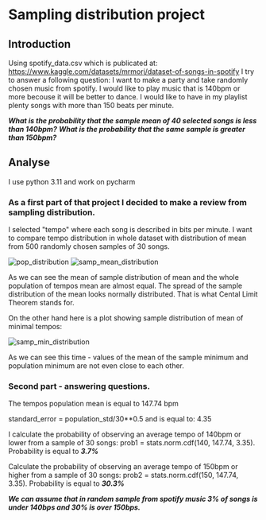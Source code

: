 # Sampling distribution project #

## Introduction ##
  Using spotify_data.csv which is publicated at: 
  https://www.kaggle.com/datasets/mrmorj/dataset-of-songs-in-spotify
  I try to answer a following question: 
  I want to make a party and take randomly chosen music from spotify.
  I would like to play music that is 140bpm or more becouse it will be better to dance.
  I would like to have in my playlist plenty songs with more than 150 beats per minute. 
  
  ***What is the probability that the sample mean of 40 selected songs is less than 140bpm?***
  ***What is the probability that the same sample is greater than 150bpm?***

 ## Analyse ##
   I use python 3.11 and work on pycharm

   ### As a first part of that project I decided to make a review from sampling distribution. ###
  I selected "tempo" where each song is described in bits per minute. 
  I want to compare tempo  distribution in whole dataset with distribution of mean from 500 randomly
  chosen samples of 30 songs.

  

  ![pop_distribution](https://github.com/GrzegorzCiepiel/SamplingDistributionsProject/assets/135313652/1ae49a93-a34a-43c2-9ee4-bbcbfc6b860f)
![samp_mean_distribution](https://github.com/GrzegorzCiepiel/SamplingDistributionsProject/assets/135313652/57baa7fd-2707-4b64-b12e-478215566de7)

As we can see the mean of sample distribution of mean and the whole population of tempos mean are almost equal.
The spread of the sample distribution of the mean looks normally distributed. That is what Cental Limit Theorem stands for.

On the other hand here is a plot showing sample distribution of mean of minimal tempos:

![samp_min_distribution](https://github.com/GrzegorzCiepiel/SamplingDistributionsProject/assets/135313652/f7f44b8f-1517-4b13-b051-1184a2a64ce5)

As we can see this time - values of the mean of the sample minimum and population minimum are not even close to each other.

 ### Second part - answering questions. ###

The tempos population mean is equal to 147.74 bpm

standard_error = population_std/30**0.5 and is equal to: 4.35

I calculate the probability of observing an average tempo of 140bpm or lower from a sample of 30 songs:
prob1 = stats.norm.cdf(140, 147.74, 3.35).
Probability is equal to ***3.7%***

Calculate the probability of observing an average tempo of 150bpm or higher from a sample of 30 songs:
prob2 = stats.norm.cdf(150, 147.74, 3.35).
Probability is equal to ***30.3%***


***We can assume that in random sample from spotify music 3% of songs is under 140bps and 30% is over 150bps.***
